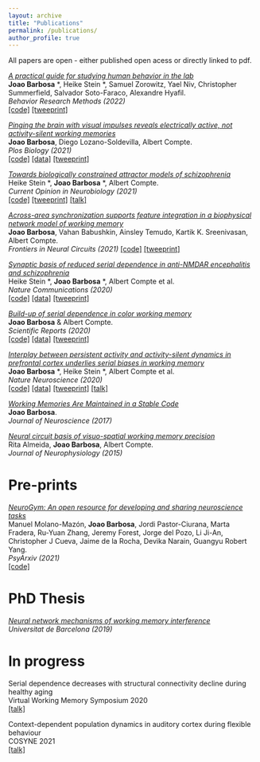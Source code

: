 ```yaml
---
layout: archive
title: "Publications"
permalink: /publications/
author_profile: true
---
```


All papers are open - either published open acess or directly linked to pdf.

[*A practical guide for studying human behavior in the lab*](../files/Barbosa_2022_BRM.pdf)  
**Joao Barbosa**  *, Heike Stein *, Samuel Zorowitz, Yael Niv, Christopher Summerfield, Salvador Soto-Faraco, Alexandre Hyafil.    
*Behavior Research Methods (2022)*  
[[code]](https://github.com/ahyafil/SampleSize)
[[tweeprint]](https://twitter.com/jmourabarbosa/status/1359100591541280768)


[*Pinging the brain with visual impulses reveals electrically active, not activity-silent working memories*](https://journals.plos.org/plosbiology/article?id=10.1371/journal.pbio.3001436)  
**Joao Barbosa**, Diego Lozano-Soldevilla, Albert Compte.    
*Plos Biology (2021)*  
[[code]](https://github.com/comptelab/reactivations)
[[data]](https://github.com/comptelab/reactivations)
[[tweeprint]](https://twitter.com/jmourabarbosa/status/1385623043372900356)


[*Towards biologically constrained attractor models of schizophrenia*](../files/Stein_CONEURO.pdf)  
 Heike Stein *, **Joao Barbosa** *, Albert Compte.    
*Current Opinion in Neurobiology (2021)*  
[[code]](https://github.com/comptelab/attractorSZ)
[[tweeprint]](https://twitter.com/heikecstein/status/1377260009390800902)
[[talk]](https://youtu.be/H_ZohMK-Q6M)


[*Across-area synchronization supports feature integration in a biophysical network model of working memory*](https://www.frontiersin.org/articles/10.3389/fncir.2021.716965/full)  
**Joao Barbosa**, Vahan Babushkin, Ainsley Temudo, Kartik K. Sreenivasan, Albert Compte.  
*Frontiers in Neural Circuits (2021)*
[[code]](https://github.com/comptelab/binding)
[[tweeprint]](https://twitter.com/jmourabarbosa/status/1403339914859757568)


[*Synaptic basis of reduced serial dependence in anti-NMDAR encephalitis and schizophrenia*](https://www.nature.com/articles/s41467-020-18033-3)  
 Heike Stein *, **Joao Barbosa** *, Albert Compte et al.  
*Nature Communications (2020)*  
[[code]](https://github.com/comptelab/serialNMDA)
[[data]](https://github.com/comptelab/serialNMDA)
[[tweeprint]](https://twitter.com/heikecstein/status/1298238425288642561?lang=en)

[*Build-up of serial dependence in color working memory*](https://www.nature.com/articles/s41598-020-67861-2)  
**Joao Barbosa** & Albert Compte.  
*Scientific Reports (2020)*  
[[code]](https://github.com/comptelab/serial_color)
[[data]](https://github.com/comptelab/serial_color/)
[[tweeprint]](https://twitter.com/jmourabarbosa/status/1278703572029452289)

[*Interplay between persistent activity and activity-silent dynamics in prefrontal cortex underlies serial biases in working memory*](../files/barbosa_interplay.pdf)  
 **Joao Barbosa** *, Heike Stein *, Albert Compte et al.  
*Nature Neuroscience (2020)*  
[[code]](https://github.com/comptelab/interplayPFC)
[[data]](https://github.com/comptelab/interplayPFC)
[[tweeprint]](https://twitter.com/jmourabarbosa/status/1275127297901813762)
[[talk]](https://www.youtube.com/watch?v=oKn2GYgQUCk)

[*Working Memories Are Maintained in a Stable Code*](../files/Barbosa2017.pdf)  
**Joao Barbosa**.  
*Journal of Neuroscience (2017)*

[*Neural circuit basis of visuo-spatial working memory precision*](../files/almeida.pdf)  
Rita Almeida, **Joao Barbosa**, Albert Compte.  
*Journal of Neurophysiology (2015)*  


Pre-prints
=====

[*NeuroGym: An open resource for developing and sharing neuroscience tasks*](https://psyarxiv.com/aqc9n/)  
Manuel Molano-Mazón, **Joao Barbosa**, Jordi Pastor-Ciurana, Marta Fradera, Ru-Yuan Zhang, Jeremy Forest, Jorge del Pozo, Li Ji-An, Christopher J Cueva, Jaime de la Rocha, Devika Narain, Guangyu Robert Yang.    
*PsyArxiv (2021)*  
[[code]](https://github.com/neurogym/neurogym)

PhD Thesis
=====
[*Neural network mechanisms of working memory interference*](http://diposit.ub.edu/dspace/handle/2445/166717)   
*Universitat de Barcelona (2019)*

In progress
=====
Serial dependence decreases with structural connectivity decline during healthy aging  
Virtual Working Memory Symposium 2020  
[[talk]](https://youtu.be/dkFhOdXSvRo)

Context-dependent population dynamics in auditory cortex during flexible behaviour  
COSYNE 2021  
[[talk]](https://youtu.be/PH7hptJoZpA)


